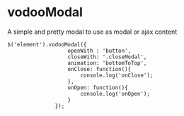 # vodooModal

A simple and pretty modal to use as modal or ajax content

```
$('element').vodooModal({
                   openWith : 'button',
                   closeWith: '.closeModal',
                   animation: 'bottomToTop',
                   onClose: function(){
                       console.log('onClose');
                   },
                   onOpen: function(){
                       console.log('onOpen');
                   }
               });
```